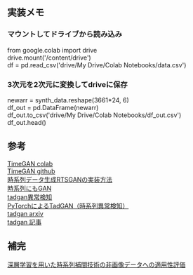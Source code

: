 ## 実装メモ

### マウントしてドライブから読み込み
from google.colab import drive  
drive.mount('/content/drive')  
df = pd.read_csv('drive/My Drive/Colab Notebooks/data.csv')  

### 3次元を2次元に変換してdriveに保存
newarr = synth_data.reshape(3661*24, 6)  
df_out = pd.DataFrame(newarr)  
df_out.to_csv('drive/My Drive/Colab Notebooks/df_out.csv')  
df_out.head()  



## 参考
[TimeGAN colab](https://colab.research.google.com/github/ydataai/ydata-synthetic/blob/master/examples/timeseries/TimeGAN_Synthetic_stock_data.ipynb)  
[TimeGAN github](https://github.com/ydataai/ydata-synthetic)   
[時系列データ生成RTSGANの実装方法](http://blog.livedoor.jp/tak_tak0/archives/52439130.html)  
[時系列にもGAN](https://ai-scholar.tech/articles/time-series/GAN_for_time-series)  
[tadgan異常検知](https://github.com/arunppsg/TadGAN)  
[PyTorchによるTadGAN（時系列異常検知）](https://zenn.dev/yonda/articles/681f32264341cf)  
[tadgan arxiv](https://arxiv.org/pdf/2009.07769.pdf)  
[tadgan 記事](https://engineer.fabcross.jp/archeive/210122_hidden-warning-signals.html)  


## 補完
[深層学習を用いた時系列補間技術の非画像データへの適用性評価](https://www.mss.co.jp/technology/report/pdf/29_01.pdf)
